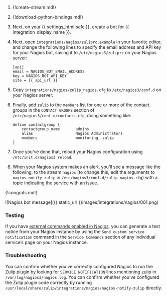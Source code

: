 1.  {!create-stream.md!}

1.  {!download-python-bindings.md!}

1.  Next, on your {{ settings_html|safe }}, create a bot for
    {{ integration_display_name }}.

1.  Next, open `integrations/nagios/zuliprc.example` in your favorite
    editor, and change the following lines to specify the email address
    and API key for your Nagios bot, saving it to `/etc/nagios3/zuliprc`
    on your Nagios server:

    ```
    [api]
    email = NAGIOS_BOT_EMAIL_ADDRESS
    key = NAGIOS_BOT_API_KEY
    site = {{ api_url }}
    ```

1.  Copy `integrations/nagios/zulip_nagios.cfg` to `/etc/nagios3/conf.d`
    on your Nagios server.

1.  Finally, add `zulip` to the `members` list for one or more of the
    contact groups in the `CONTACT GROUPS` section of
    `/etc/nagios3/conf.d/contacts.cfg`, doing something like:

    ```
    define contactgroup {
        contactgroup_name       admins
        alias                   Nagios Administrators
        members                 monitoring, zulip
    }
    ```

1.  Once you’ve done that, reload your Nagios configuration using
    `/etc/init.d/nagios3 reload`.

1.  When your Nagios system makes an alert, you’ll see a message like the
    following, to the stream `nagios` (to change this, edit the arguments
    to `nagios-notify-zulip` in `/etc/nagios3/conf.d/zulip_nagios.cfg`)
    with a topic indicating the service with an issue.

{!congrats.md!}

![Nagios bot message]({{ static_url }}images/integrations/nagios/001.png)

### Testing

If you have [external commands enabled in Nagios][1],
you can generate a test notice from your Nagios instance by
using the `Send custom service notification` command in the
`Service Commands` section of any individual service’s page
on your Nagios instance.

[1]: https://assets.nagios.com/downloads/nagioscore/docs/nagioscore/3/en/extcommands.html

### Troubleshooting

You can confirm whether you’ve correctly configured Nagios to run the
Zulip plugin by looking for `SERVICE NOTIFICATION` lines mentioning
zulip in `/var/log/nagios3/nagios.log`. You can confirm whether you’ve
configured the Zulip plugin code correctly by running
`/usr/local/share/zulip/integrations/nagios/nagios-notify-zulip`
directly.
